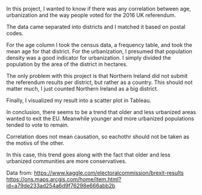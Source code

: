 In this project, I wanted to know if there was any correlation between age, urbanization and the way people voted for the 2016 UK referendum.

The data came separated into districts and I matched it based on postal codes.

For the age column I took the census data, a frequency table, and took the mean age for that district.
For the urbanization, I presumed that population density was a good indicator for urbanization. I simply divided the population by the area of the district in hectares.

The only problem with this project is that Northern Ireland did not submit the referendum results per district, but rather as a country. This should not matter much, I just counted Northern Ireland as a big district.

Finally, I visualized my result into a scatter plot in Tableau.

In conclusion, there seems to be a trend that older and less urbanized areas wanted to exit the EU. Meanwhile younger and more urbanized populations tended to vote to remain.

Correlation does not mean causation, so eachothr should not be taken as the motivs of the other.

In this case, this trend goes along with the fact that older and less urbanized communities are more conservatives.

Data from:
https://www.kaggle.com/electoralcommission/brexit-results
https://ons.maps.arcgis.com/home/item.html?id=a79de233ad254a6d9f76298e666abb2b